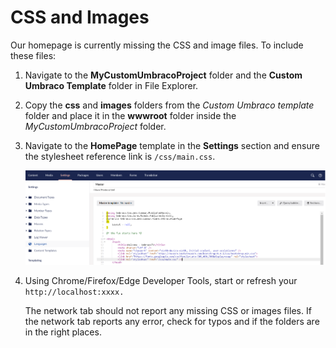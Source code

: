 # CSS and Images

Our homepage is currently missing the CSS and image files. To include these files:

1. Navigate to the **MyCustomUmbracoProject** folder and the **Custom Umbraco Template** folder in File Explorer.
2. Copy the **css** and **images** folders from the _Custom Umbraco template_ folder and place it in the **wwwroot** folder inside the _MyCustomUmbracoProject_ folder.
3.  Navigate to the **HomePage** template in the **Settings** section and ensure the stylesheet reference link is `/css/main.css`.

    ![Stylesheet reference](images/Master-Template.png)
4.  Using Chrome/Firefox/Edge Developer Tools, start or refresh your `http://localhost:xxxx.`

    The network tab should not report any missing CSS or images files. If the network tab reports any error, check for typos and if the folders are in the right places.
